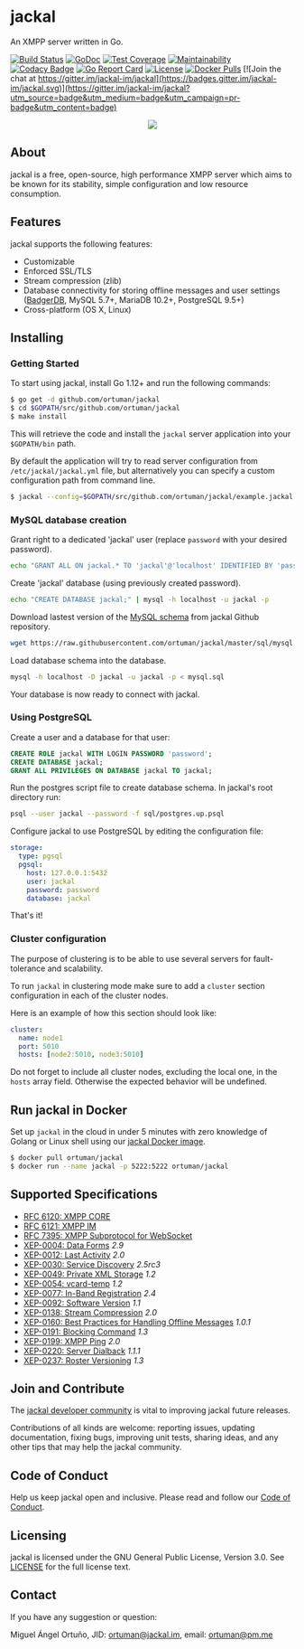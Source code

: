 # jackal

An XMPP server written in Go.

[![Build Status](https://travis-ci.org/ortuman/jackal.svg?branch=master)](https://travis-ci.org/ortuman/jackal)
[![GoDoc](https://godoc.org/github.com/ortuman/jackal?status.svg)](https://godoc.org/github.com/ortuman/jackal)
[![Test Coverage](https://api.codeclimate.com/v1/badges/e3bcd6e00a2f4493e175/test_coverage)](https://codeclimate.com/github/ortuman/jackal/test_coverage)
[![Maintainability](https://api.codeclimate.com/v1/badges/e3bcd6e00a2f4493e175/maintainability)](https://codeclimate.com/github/ortuman/jackal/maintainability)
[![Codacy Badge](https://api.codacy.com/project/badge/Grade/8e1575d0e64141a8bd4f8656e44052e6)](https://www.codacy.com/app/ortuman/jackal?utm_source=github.com&amp;utm_medium=referral&amp;utm_content=ortuman/jackal&amp;utm_campaign=Badge_Grade)
[![Go Report Card](https://goreportcard.com/badge/github.com/ortuman/jackal)](https://goreportcard.com/report/github.com/ortuman/jackal)
[![License](https://img.shields.io/badge/license-GPL-blue.svg)](https://github.com/ortuman/jackal/blob/master/LICENSE)
[![Docker Pulls](https://img.shields.io/docker/pulls/ortuman/jackal.svg)](https://hub.docker.com/r/ortuman/jackal/)
[![Join the chat at https://gitter.im/jackal-im/jackal](https://badges.gitter.im/jackal-im/jackal.svg)](https://gitter.im/jackal-im/jackal?utm_source=badge&utm_medium=badge&utm_campaign=pr-badge&utm_content=badge)

<div align="center">
    <a href="#">
        <img src="./.github/gopher.png">
    </a>
</div>

## About

jackal is a free, open-source, high performance XMPP server which aims to be known for its stability, simple configuration and low resource consumption.

## Features

jackal supports the following features:

- Customizable
- Enforced SSL/TLS
- Stream compression (zlib)
- Database connectivity for storing offline messages and user settings ([BadgerDB](https://github.com/dgraph-io/badger), MySQL 5.7+, MariaDB 10.2+, PostgreSQL 9.5+)
- Cross-platform (OS X, Linux)

## Installing

### Getting Started

To start using jackal, install Go 1.12+ and run the following commands:

```bash
$ go get -d github.com/ortuman/jackal
$ cd $GOPATH/src/github.com/ortuman/jackal
$ make install
```

This will retrieve the code and install the `jackal` server application into your `$GOPATH/bin` path.

By default the application will try to read server configuration from `/etc/jackal/jackal.yml` file, but alternatively you can specify a custom configuration path from command line.

```sh
$ jackal --config=$GOPATH/src/github.com/ortuman/jackal/example.jackal.yml
```

### MySQL database creation

Grant right to a dedicated 'jackal' user (replace `password` with your desired password).

```sh
echo "GRANT ALL ON jackal.* TO 'jackal'@'localhost' IDENTIFIED BY 'password';" | mysql -h localhost -u root -p
```

Create 'jackal' database (using previously created password).

```sh
echo "CREATE DATABASE jackal;" | mysql -h localhost -u jackal -p
```

Download lastest version of the [MySQL schema](sql/mysql.up.sql) from jackal Github repository.

```sh
wget https://raw.githubusercontent.com/ortuman/jackal/master/sql/mysql.sql
```

Load database schema into the database.

```sh
mysql -h localhost -D jackal -u jackal -p < mysql.sql
```

Your database is now ready to connect with jackal.

### Using PostgreSQL

Create a user and a database for that user:

```sql
CREATE ROLE jackal WITH LOGIN PASSWORD 'password';
CREATE DATABASE jackal;
GRANT ALL PRIVILEGES ON DATABASE jackal TO jackal;
```

Run the postgres script file to create database schema. In jackal's root directory run:

```sh
psql --user jackal --password -f sql/postgres.up.psql
```

Configure jackal to use PostgreSQL by editing the configuration file:

```yaml
storage:
  type: pgsql
  pgsql:
    host: 127.0.0.1:5432
    user: jackal
    password: password
    database: jackal
```

That's it!

### Cluster configuration

The purpose of clustering is to be able to use several servers for fault-tolerance and scalability.

To run `jackal` in clustering mode make sure to add a `cluster` section configuration in each of the cluster nodes.

Here is an example of how this section should look like:
```yaml
cluster:
  name: node1                             
  port: 5010                              
  hosts: [node2:5010, node3:5010] 
```

Do not forget to include all cluster nodes, excluding the local one, in the `hosts` array field. Otherwise the expected behavior will be undefined.   

## Run jackal in Docker

Set up `jackal` in the cloud in under 5 minutes with zero knowledge of Golang or Linux shell using our [jackal Docker image](https://hub.docker.com/r/ortuman/jackal/).

```bash
$ docker pull ortuman/jackal
$ docker run --name jackal -p 5222:5222 ortuman/jackal
```

## Supported Specifications
- [RFC 6120: XMPP CORE](https://xmpp.org/rfcs/rfc6120.html)
- [RFC 6121: XMPP IM](https://xmpp.org/rfcs/rfc6121.html)
- [RFC 7395: XMPP Subprotocol for WebSocket](https://tools.ietf.org/html/rfc7395)
- [XEP-0004: Data Forms](https://xmpp.org/extensions/xep-0004.html) *2.9*
- [XEP-0012: Last Activity](https://xmpp.org/extensions/xep-0012.html) *2.0*
- [XEP-0030: Service Discovery](https://xmpp.org/extensions/xep-0030.html) *2.5rc3*
- [XEP-0049: Private XML Storage](https://xmpp.org/extensions/xep-0049.html) *1.2*
- [XEP-0054: vcard-temp](https://xmpp.org/extensions/xep-0054.html) *1.2*
- [XEP-0077: In-Band Registration](https://xmpp.org/extensions/xep-0077.html) *2.4*
- [XEP-0092: Software Version](https://xmpp.org/extensions/xep-0092.html) *1.1*
- [XEP-0138: Stream Compression](https://xmpp.org/extensions/xep-0138.html) *2.0*
- [XEP-0160: Best Practices for Handling Offline Messages](https://xmpp.org/extensions/xep-0160.html) *1.0.1*
- [XEP-0191: Blocking Command](https://xmpp.org/extensions/xep-0191.html) *1.3*
- [XEP-0199: XMPP Ping](https://xmpp.org/extensions/xep-0199.html) *2.0*
- [XEP-0220: Server Dialback](https://xmpp.org/extensions/xep-0220.html) *1.1.1*
- [XEP-0237: Roster Versioning](https://xmpp.org/extensions/xep-0237.html) *1.3*

## Join and Contribute

The [jackal developer community](https://gitter.im/jackal-im/jackal?utm_source=badge&utm_medium=badge&utm_campaign=pr-badge&utm_content=readme.md) is vital to improving jackal future releases.  

Contributions of all kinds are welcome: reporting issues, updating documentation, fixing bugs, improving unit tests, sharing ideas, and any other tips that may help the jackal community.

## Code of Conduct

Help us keep jackal open and inclusive. Please read and follow our [Code of Conduct](CODE_OF_CONDUCT.md).

## Licensing

jackal is licensed under the GNU General Public License, Version 3.0. See
[LICENSE](https://github.com/ortuman/jackal/blob/master/LICENSE) for the full
license text.

## Contact

If you have any suggestion or question:

Miguel Ángel Ortuño, JID: ortuman@jackal.im, email: <ortuman@pm.me>
